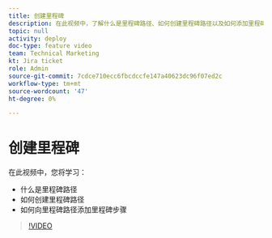 ```yaml
---
title: 创建里程碑
description: 在此视频中，了解什么是里程碑路径、如何创建里程碑路径以及如何添加里程碑步骤。
topic: null
activity: deploy
doc-type: feature video
team: Technical Marketing
kt: Jira ticket
role: Admin
source-git-commit: 7cdce710ecc6fbcdccfe147a40623dc96f07ed2c
workflow-type: tm+mt
source-wordcount: '47'
ht-degree: 0%

---
```


# 创建里程碑

在此视频中，您将学习：

* 什么是里程碑路径
* 如何创建里程碑路径
* 如何向里程碑路径添加里程碑步骤

>[!VIDEO](https://video.tv.adobe.com/v/335204/?quality=12)

